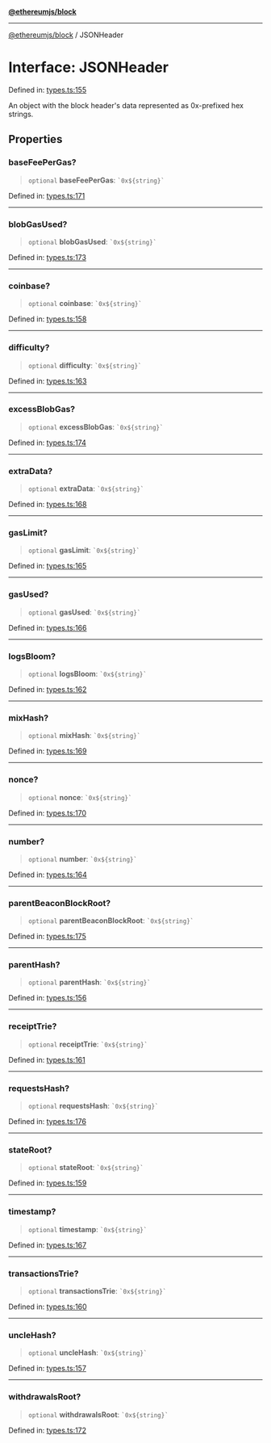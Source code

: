 [**@ethereumjs/block**](../README.md)

***

[@ethereumjs/block](../README.md) / JSONHeader

# Interface: JSONHeader

Defined in: [types.ts:155](https://github.com/ethereumjs/ethereumjs-monorepo/blob/master/packages/block/src/types.ts#L155)

An object with the block header's data represented as 0x-prefixed hex strings.

## Properties

### baseFeePerGas?

> `optional` **baseFeePerGas**: `` `0x${string}` ``

Defined in: [types.ts:171](https://github.com/ethereumjs/ethereumjs-monorepo/blob/master/packages/block/src/types.ts#L171)

***

### blobGasUsed?

> `optional` **blobGasUsed**: `` `0x${string}` ``

Defined in: [types.ts:173](https://github.com/ethereumjs/ethereumjs-monorepo/blob/master/packages/block/src/types.ts#L173)

***

### coinbase?

> `optional` **coinbase**: `` `0x${string}` ``

Defined in: [types.ts:158](https://github.com/ethereumjs/ethereumjs-monorepo/blob/master/packages/block/src/types.ts#L158)

***

### difficulty?

> `optional` **difficulty**: `` `0x${string}` ``

Defined in: [types.ts:163](https://github.com/ethereumjs/ethereumjs-monorepo/blob/master/packages/block/src/types.ts#L163)

***

### excessBlobGas?

> `optional` **excessBlobGas**: `` `0x${string}` ``

Defined in: [types.ts:174](https://github.com/ethereumjs/ethereumjs-monorepo/blob/master/packages/block/src/types.ts#L174)

***

### extraData?

> `optional` **extraData**: `` `0x${string}` ``

Defined in: [types.ts:168](https://github.com/ethereumjs/ethereumjs-monorepo/blob/master/packages/block/src/types.ts#L168)

***

### gasLimit?

> `optional` **gasLimit**: `` `0x${string}` ``

Defined in: [types.ts:165](https://github.com/ethereumjs/ethereumjs-monorepo/blob/master/packages/block/src/types.ts#L165)

***

### gasUsed?

> `optional` **gasUsed**: `` `0x${string}` ``

Defined in: [types.ts:166](https://github.com/ethereumjs/ethereumjs-monorepo/blob/master/packages/block/src/types.ts#L166)

***

### logsBloom?

> `optional` **logsBloom**: `` `0x${string}` ``

Defined in: [types.ts:162](https://github.com/ethereumjs/ethereumjs-monorepo/blob/master/packages/block/src/types.ts#L162)

***

### mixHash?

> `optional` **mixHash**: `` `0x${string}` ``

Defined in: [types.ts:169](https://github.com/ethereumjs/ethereumjs-monorepo/blob/master/packages/block/src/types.ts#L169)

***

### nonce?

> `optional` **nonce**: `` `0x${string}` ``

Defined in: [types.ts:170](https://github.com/ethereumjs/ethereumjs-monorepo/blob/master/packages/block/src/types.ts#L170)

***

### number?

> `optional` **number**: `` `0x${string}` ``

Defined in: [types.ts:164](https://github.com/ethereumjs/ethereumjs-monorepo/blob/master/packages/block/src/types.ts#L164)

***

### parentBeaconBlockRoot?

> `optional` **parentBeaconBlockRoot**: `` `0x${string}` ``

Defined in: [types.ts:175](https://github.com/ethereumjs/ethereumjs-monorepo/blob/master/packages/block/src/types.ts#L175)

***

### parentHash?

> `optional` **parentHash**: `` `0x${string}` ``

Defined in: [types.ts:156](https://github.com/ethereumjs/ethereumjs-monorepo/blob/master/packages/block/src/types.ts#L156)

***

### receiptTrie?

> `optional` **receiptTrie**: `` `0x${string}` ``

Defined in: [types.ts:161](https://github.com/ethereumjs/ethereumjs-monorepo/blob/master/packages/block/src/types.ts#L161)

***

### requestsHash?

> `optional` **requestsHash**: `` `0x${string}` ``

Defined in: [types.ts:176](https://github.com/ethereumjs/ethereumjs-monorepo/blob/master/packages/block/src/types.ts#L176)

***

### stateRoot?

> `optional` **stateRoot**: `` `0x${string}` ``

Defined in: [types.ts:159](https://github.com/ethereumjs/ethereumjs-monorepo/blob/master/packages/block/src/types.ts#L159)

***

### timestamp?

> `optional` **timestamp**: `` `0x${string}` ``

Defined in: [types.ts:167](https://github.com/ethereumjs/ethereumjs-monorepo/blob/master/packages/block/src/types.ts#L167)

***

### transactionsTrie?

> `optional` **transactionsTrie**: `` `0x${string}` ``

Defined in: [types.ts:160](https://github.com/ethereumjs/ethereumjs-monorepo/blob/master/packages/block/src/types.ts#L160)

***

### uncleHash?

> `optional` **uncleHash**: `` `0x${string}` ``

Defined in: [types.ts:157](https://github.com/ethereumjs/ethereumjs-monorepo/blob/master/packages/block/src/types.ts#L157)

***

### withdrawalsRoot?

> `optional` **withdrawalsRoot**: `` `0x${string}` ``

Defined in: [types.ts:172](https://github.com/ethereumjs/ethereumjs-monorepo/blob/master/packages/block/src/types.ts#L172)
